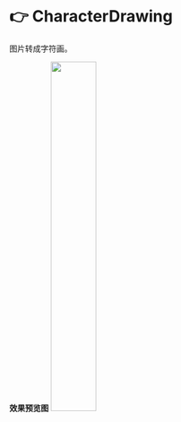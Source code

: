 # 👉 CharacterDrawing
图片转成字符画。

**效果预览图**
<img src = "https://raw.githubusercontent.com/droidXZ/CharacterDrawing/master/screenshoot/screen.gif"  width="40%"/>
